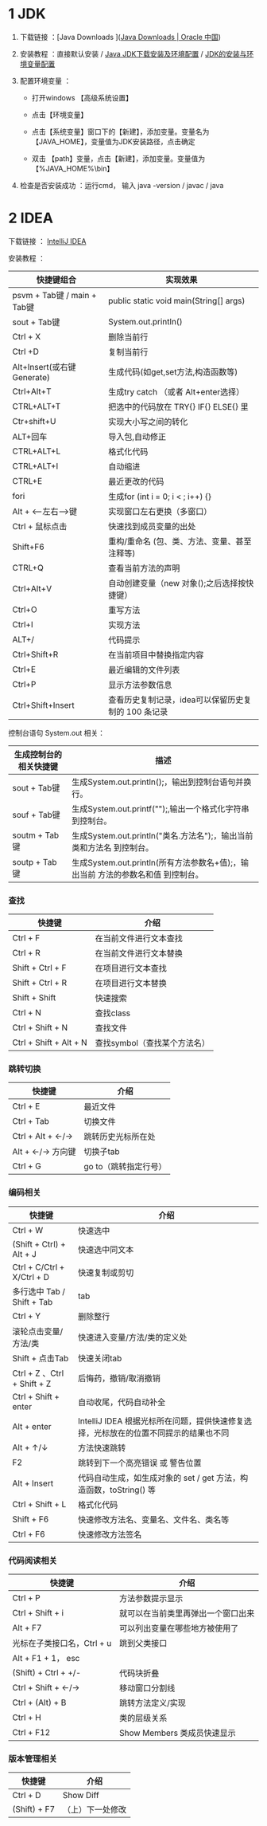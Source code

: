# 1 JDK

1. 下载链接 ：[Java Downloads ]([Java Downloads | Oracle 中国](https://www.oracle.com/cn/java/technologies/downloads/#jdk17-windows))

2. 安装教程 ：直接默认安装 / [Java JDK下载安装及环境配置](https://blog.csdn.net/ACE_U_005A/article/details/114840497) / [JDK的安装与环境变量配置](https://blog.csdn.net/daiyi666/article/details/116333121)

3. 配置环境变量 ：
   
   - 打开windows 【高级系统设置】
   
   - 点击【环境变量】
   
   - 点击【系统变量】窗口下的【新建】，添加变量。变量名为 【JAVA_HOME】，变量值为JDK安装路径，点击确定
   
   - 双击 【path】变量，点击【新建】，添加变量。变量值为 【%JAVA_HOME%\bin】

4. 检查是否安装成功 ：运行cmd， 输入 java -version / javac / java 

# 2 IDEA

下载链接 ： [ IntelliJ IDEA ](https://www.jetbrains.com.cn/idea/download/?section=windows)

安装教程 ：



| 快捷键组合                     | 实现效果                                   |
| ------------------------- | -------------------------------------- |
| psvm + Tab键 / main + Tab键 | public static void main(String[] args) |
| sout + Tab键               | System.out.println()                   |
| Ctrl + X                  | 删除当前行                                  |
| Ctrl +D                   | 复制当前行                                  |
| Alt+Insert(或右键Generate)   | 生成代码(如get,set方法,构造函数等)                 |
| Ctrl+Alt+T                | 生成try catch （或者 Alt+enter选择）           |
| CTRL+ALT+T                | 把选中的代码放在 TRY{} IF{} ELSE{} 里           |
| Ctr+shift+U               | 实现大小写之间的转化                             |
| ALT+回车                    | 导入包,自动修正                               |
| CTRL+ALT+L                | 格式化代码                                  |
| CTRL+ALT+I                | 自动缩进                                   |
| CTRL+E                    | 最近更改的代码                                |
| fori                      | 生成for (int i = 0; i < ; i++) {}        |
| Alt + <–左右–>键             | 实现窗口左右更换（多窗口）                          |
| Ctrl + 鼠标点击               | 快速找到成员变量的出处                            |
| Shift+F6                  | 重构/重命名 (包、类、方法、变量、甚至注释等)               |
| CTRL+Q                    | 查看当前方法的声明                              |
| Ctrl+Alt+V                | 自动创建变量（new 对象();之后选择按快捷键）              |
| Ctrl+O                    | 重写方法                                   |
| Ctrl+I                    | 实现方法                                   |
| ALT+/                     | 代码提示                                   |
| Ctrl+Shift+R              | 在当前项目中替换指定内容                           |
| Ctrl+E                    | 最近编辑的文件列表                              |
| Ctrl+P                    | 显示方法参数信息                               |
| Ctrl+Shift+Insert         | 查看历史复制记录，idea可以保留历史复制的 100 条记录         |

控制台语句 System.out 相关：

| 生成控制台的相关快捷键  | 描述                                                   |
| ------------ | ---------------------------------------------------- |
| sout + Tab键  | 生成System.out.println();，输出到控制台语句并换行。                 |
| souf + Tab键  | 生成System.out.printf("");,输出一个格式化字符串到控制台。             |
| soutm + Tab键 | 生成System.out.println("类名.方法名");，输出当前 类和方法名 到控制台。     |
| soutp + Tab键 | 生成System.out.println(所有方法参数名+值);，输出当前 方法的参数名和值 到控制台。 |

### 查找

| 快捷键                    | 介绍                |
| ---------------------- | ----------------- |
| Ctrl + F               | 在当前文件进行文本查找       |
| Ctrl + R               | 在当前文件进行文本替换       |
| Shift + Ctrl + F       | 在项目进行文本查找         |
| Shift + Ctrl + R       | 在项目进行文本替换         |
| Shift + Shift          | 快速搜索              |
| Ctrl + N               | 查找class           |
| Ctrl + Shift + N       | 查找文件              |
| Ctrl + Shift + Alt + N | 查找symbol（查找某个方法名） |

### 跳转切换

| 快捷键              | 介绍            |
| ---------------- | ------------- |
| Ctrl + E         | 最近文件          |
| Ctrl + Tab       | 切换文件          |
| Ctrl + Alt + ←/→ | 跳转历史光标所在处     |
| Alt + ←/→ 方向键    | 切换子tab        |
| Ctrl + G         | go to（跳转指定行号） |

### 编码相关

| 快捷键                        | 介绍                                                |
| -------------------------- | ------------------------------------------------- |
| Ctrl + W                   | 快速选中                                              |
| (Shift + Ctrl) + Alt + J   | 快速选中同文本                                           |
| Ctrl + C/Ctrl + X/Ctrl + D | 快速复制或剪切                                           |
| 多行选中 Tab / Shift + Tab     | tab                                               |
| Ctrl + Y                   | 删除整行                                              |
| 滚轮点击变量/方法/类                | 快速进入变量/方法/类的定义处                                   |
| Shift + 点击Tab              | 快速关闭tab                                           |
| Ctrl + Z 、Ctrl + Shift + Z | 后悔药，撤销/取消撤销                                       |
| Ctrl + Shift + enter       | 自动收尾，代码自动补全                                       |
| Alt + enter                | IntelliJ IDEA 根据光标所在问题，提供快速修复选择，光标放在的位置不同提示的结果也不同 |
| Alt + ↑/↓                  | 方法快速跳转                                            |
| F2                         | 跳转到下一个高亮错误 或 警告位置                                 |
| Alt + Insert               | 代码自动生成，如生成对象的 set / get 方法，构造函数，toString() 等      |
| Ctrl + Shift + L           | 格式化代码                                             |
| Shift + F6                 | 快速修改方法名、变量名、文件名、类名等                               |
| Ctrl + F6                  | 快速修改方法签名                                          |

### 代码阅读相关

| 快捷键                  | 介绍                   |
| -------------------- | -------------------- |
| Ctrl + P             | 方法参数提示显示             |
| Ctrl + Shift + i     | 就可以在当前类里再弹出一个窗口出来    |
| Alt + F7             | 可以列出变量在哪些地方被使用了      |
| 光标在子类接口名，Ctrl + u    | 跳到父类接口               |
| Alt + F1 + 1， esc    |                      |
| (Shift) + Ctrl + +/- | 代码块折叠                |
| Ctrl + Shift + ←/→   | 移动窗口分割线              |
| Ctrl + (Alt) + B     | 跳转方法定义/实现            |
| Ctrl + H             | 类的层级关系               |
| Ctrl + F12           | Show Members 类成员快速显示 |

### 版本管理相关

| 快捷键          | 介绍        |
| ------------ | --------- |
| Ctrl + D     | Show Diff |
| (Shift) + F7 | （上）下一处修改  |
